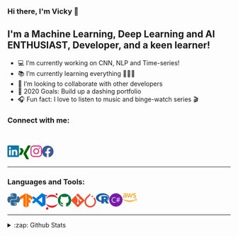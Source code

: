 ### Hi there, I'm Vicky 👋


## I'm a Machine Learning, Deep Learning and AI ENTHUSIAST, Developer, and a keen learner!

- 💻 I’m currently working on CNN, NLP and Time-series!
- 📚 I’m currently learning everything 👨🏽‍🎓
- 🤝 I’m looking to collaborate with other developers
- 🥅 2020 Goals: Build up a dashing portfolio
- 🎧 Fun fact: I love to listen to music and binge-watch series 🎬


### Connect with me:
<br />

[<img align="left" alt="vkyprmr | LinkedIn" width="26px" src="https://raw.githubusercontent.com/vkyprmr/vkyprmr/master/assets/svg/color/linkedin.svg" />][linkedin]
[<img align="left" alt="vkyprmr | Xing" width="26px" src="https://raw.githubusercontent.com/vkyprmr/vkyprmr/master/assets/svg/color/xing.svg" />][xing]
[<img align="left" alt="vkyprmr | Instagram" width="26px" src="https://raw.githubusercontent.com/vkyprmr/vkyprmr/master/assets/svg/color/instagram.svg" />][instagram]
[<img align="left" alt="vkyprmr | Facebook" width="26px" src="https://raw.githubusercontent.com/vkyprmr/vkyprmr/master/assets/svg/color/facebook.svg" />][facebook]

<br />
<br />

---


### Languages and Tools:


<img align="left" width="28px" src="https://raw.githubusercontent.com/vkyprmr/vkyprmr/master/assets/svg/color/python.svg" />
<img align="left" width="28px" src="https://raw.githubusercontent.com/vkyprmr/vkyprmr/master/assets/svg/color/tensorflow.svg" />
<img align="left" width="30px" src="https://raw.githubusercontent.com/vkyprmr/vkyprmr/master/assets/svg/color/vscode.svg" />
<img align="left" width="28px" src="https://raw.githubusercontent.com/vkyprmr/vkyprmr/master/assets/svg/color/jupyter.svg" />
<img align="left" width="30px" src="https://raw.githubusercontent.com/vkyprmr/vkyprmr/master/assets/svg/color/github.svg" />
<img align="left" width="30px" src="https://raw.githubusercontent.com/vkyprmr/vkyprmr/master/assets/svg/color/git.svg" />
<img align="left" width="26px" src="https://raw.githubusercontent.com/vkyprmr/vkyprmr/master/assets/svg/color/pytorch.svg" />
<img align="left" width="30px" src="https://raw.githubusercontent.com/vkyprmr/vkyprmr/master/assets/svg/color/r.svg" />
<img align="left" width="30px" src="https://raw.githubusercontent.com/vkyprmr/vkyprmr/master/assets/svg/color/csharp.svg" />
<img align="left" width="32px" src="https://raw.githubusercontent.com/vkyprmr/vkyprmr/master/assets/svg/color/aws.svg" />

<br />
<br />

---

<details>
  <summary>:zap: Github Stats</summary>

  <img align="left" alt="vkyprmr's Github Stats" src="https://github-readme-stats.vercel.app/api?username=vkyprmr&show_icons=true&hide_border=true&theme=dark" />
  <img align="left" alt="vkyprmr's Github Stats" src="https://github-readme-stats.vercel.app/api/top-langs/?username=vkyprmr&show_icons=true&hide_border=true&theme=dark" />
  

</details>

[instagram]: https://www.instagram.com/vky_1090/
[linkedin]: https://www.linkedin.com/in/parmarvickyk/
[facebook]: https://www.facebook.com/vicky.parmar.52
[xing]: https://www.xing.com/profile/Vicky_Parmar/cv
